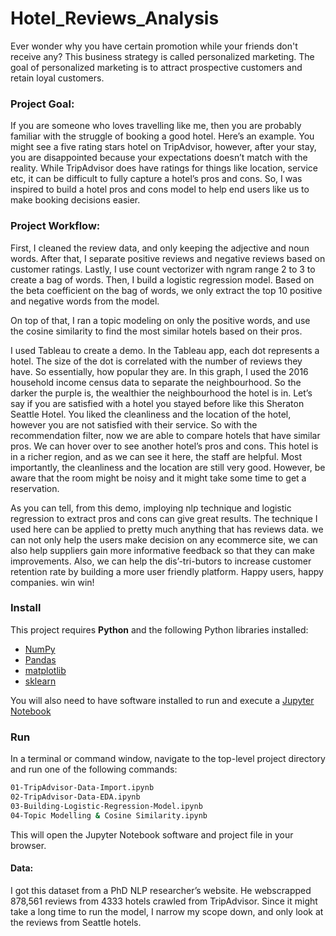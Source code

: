 # Hotel_Reviews_Analysis

Ever wonder why you have certain promotion while your friends don't receive any? This business strategy is called personalized marketing. The goal of personalized marketing is to attract prospective customers and retain loyal customers. 

### Project Goal:
If you are someone who loves travelling like me, then you are probably familiar with the struggle of booking a good hotel. Here’s an example. You might see a five rating stars hotel on TripAdvisor, however, after your stay, you are disappointed because your expectations doesn’t match with the reality. While TripAdvisor does have ratings for things like location, service etc, it can be difficult to fully capture a hotel’s pros and cons. So, I was inspired to build a hotel pros and cons model to help end users like us to make booking decisions easier. 

### Project Workflow:
First, I cleaned the review data, and only keeping the adjective and noun words. After that, I separate positive reviews and negative reviews based on customer ratings. Lastly, I use count vectorizer with ngram range 2 to 3 to create a bag of words. Then, I build a logistic regression model. Based on the beta coefficient on the bag of words, we only extract the top 10 positive and negative words from the model. 

On top of that, I ran a topic modeling on only the positive words, and use the cosine similarity to find the most similar hotels based on their pros.

I used Tableau to create a demo. In the Tableau app, each dot represents a hotel. The size of the dot is correlated with the number of reviews they have. So essentially, how popular they are. In this graph, I used the 2016 household income census data to separate the neighbourhood. So the darker the purple is, the wealthier the neighbourhood the hotel is in. Let’s say if you are satisfied with a hotel you stayed before like this Sheraton Seattle Hotel. You liked the cleanliness and the location of the hotel, however you are not satisfied with their service. So with the recommendation filter, now we are able to compare hotels that have similar pros. We can hover over to see another hotel’s pros and cons. This hotel is in a richer region, and as we can see it here, the staff are helpful. Most importantly, the cleanliness and the location are still very good. However, be aware that the room might be noisy and it might take some time to get a reservation. 

As you can tell, from this demo, imploying nlp technique and logistic regression to extract pros and cons can give great results. The technique I used here can be applied to pretty much anything that has reviews data. we can not only help the users make decision on any ecommerce site, we can also help suppliers gain more informative feedback so that they can make improvements. Also, we can help the dis’-tri-butors to increase customer retention rate by building a more user friendly platform. Happy users, happy companies. win win!


### Install

This project requires **Python** and the following Python libraries installed:

- [NumPy](http://www.numpy.org/)
- [Pandas](http://pandas.pydata.org/)
- [matplotlib](http://matplotlib.org/)
- [sklearn](https://scikit-learn.org)

You will also need to have software installed to run and execute a [Jupyter Notebook](http://ipython.org/notebook.html)


### Run

In a terminal or command window, navigate to the top-level project directory and run one of the following commands:


```bash
01-TripAdvisor-Data-Import.ipynb	
02-TripAdvisor-Data-EDA.ipynb
03-Building-Logistic-Regression-Model.ipynb
04-Topic Modelling & Cosine Similarity.ipynb
```

This will open the Jupyter Notebook software and project file in your browser.

#### Data:
I got this dataset from a PhD NLP researcher’s website. He webscrapped 878,561 reviews from 4333 hotels crawled from TripAdvisor. Since it might take a long time to run the model, I narrow my scope down, and only look at the reviews from Seattle hotels. 


